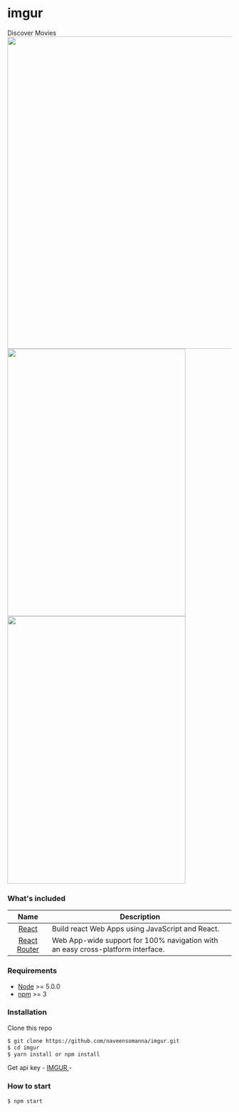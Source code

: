 
# imgur 
Discover Movies 
<img src="src/screenshots/Screenshot%20desktop.png" width="900" height="700"/>
<img src="src/screenshots/Screenshot%20mobile.png" width="400" height="600"/>
<img src="src/screenshots/Screenshot%20mobile1.png" width="400" height="600"/>


### What's included
| Name             | Description   |
| :-------------:|--------------|
| [React](http://facebook.github.io/react/releases/16.0/) |  Build react Web Apps using JavaScript and React. |
| [React Router](https://github.com/wix/react-router) | Web App-wide support for 100%  navigation with an easy cross-platform interface. |


### Requirements
- [Node](https://nodejs.org/) >= 5.0.0
- [npm](https://npmjs.com) >= 3

### Installation

Clone this repo

```sh
$ git clone https://github.com/naveensomanna/imgur.git
$ cd imgur
$ yarn install or npm install
```


Get api key -
[IMGUR  ](https://api.imgur.com/) -


### How to start
```sh
$ npm start






